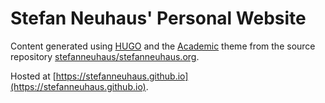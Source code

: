 # Stefan Neuhaus' Personal Website

Content generated using [HUGO](https://gohugo.io/) and the [Academic](https://sourcethemes.com/academic) theme
from the source repository [stefanneuhaus/stefanneuhaus.org](https://github.com/stefanneuhaus/stefanneuhaus.org).

Hosted at [https://stefanneuhaus.github.io](https://stefanneuhaus.github.io).
